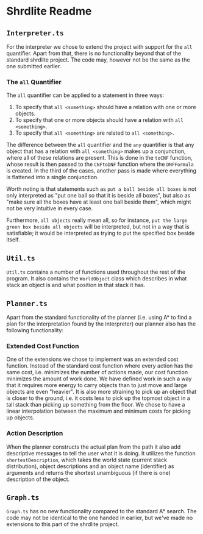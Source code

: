 # Shrdlite Readme

## `Interpreter.ts`

For the interpreter we chose to extend the project with support for the `all` quantifier. Apart from that, there is no functionality beyond that of the standard shrdlite project. The code may, however not be the same as the one submitted earlier.

### The `all` Quantifier

The `all` quantifier can be applied to a statement in three ways:

1. To specify that `all <something>` should have a relation with one or more objects.
2. To specify that one or more objects should have a relation with `all <something>`.
3. To specify that `all <something>` are related to `all <something>`.

The difference between the `all` quantifier and the `any` quantifier is that any object that has a relation with `all <something>` makes up a conjunction, where all of these relations are present. This is done in the `toCNF` function, whose result is then passed to the `CNFtoDNF` function where the `DNFFormula` is created. In the third of the cases, another pass is made where everything is flattened into a single conjunction.

Worth noting is that statements such as `put a ball beside all boxes` is not only interpreted as "put one ball so that it is beside all boxes", but also as "make sure all the boxes have at least one ball beside them", which might not be very intuitive in every case.

Furthermore, `all objects` really mean all, so for instance, `put the large green box beside all objects` will be interpreted, but not in a way that is satisfiable; it would be interpreted as trying to put the specified box beside itself.

## `Util.ts`

`Util.ts` contains a number of functions used throughout the rest of the program. It also contains the `WorldObject` class which describes in what stack an object is and what position in that stack it has.

## `Planner.ts`

Apart from the standard functionality of the planner (i.e. using A* to find a plan for the interpretation found by the interpreter) our planner also has the following functionality:

### Extended Cost Function

One of the extensions we chose to implement was an extended cost function. Instead of the standard cost function where every action has the same cost, i.e. minimizes the number of actions made, our cost function minimizes the amount of work done. We have defined work in such a way that it requires more energy to carry objects than to just move and large objects are even "heavier". It is also more straining to pick up an object that is closer to the ground, i.e. it costs less to pick up the topmost object in a tall stack than picking up something from the floor. We chose to have a linear interpolation between the maximum and minimum costs for picking up objects.

### Action Description

When the planner constructs the actual plan from the path it also add descriptive messages to tell the user what it is doing. It utilizes the function `shortestDescription`, which takes the world state (current stack distribution), object descriptions and an object name (identifier) as arguments and returns the shortest unambiguous (if there is one) description of the object.

## `Graph.ts`

`Graph.ts` has no new functionality compared to the standard A* search. The code may not be identical to the one handed in earlier, but we've made no extensions to this part of the shrdlite project.
